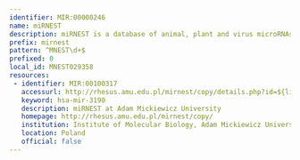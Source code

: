 ```yaml
---
identifier: MIR:00000246
name: miRNEST
description: miRNEST is a database of animal, plant and virus microRNAs, containing  miRNA predictions conducted on Expressed Sequence Tags of animal and  plant species.
prefix: mirnest
pattern: ^MNEST\d+$
prefixed: 0
local_id: MNEST029358
resources:
 - identifier: MIR:00100317
   accessurl: http://rhesus.amu.edu.pl/mirnest/copy/details.php?id=${lid}
   keyword: hsa-mir-3190
   description: miRNEST at Adam Mickiewicz University
   homepage: http://rhesus.amu.edu.pl/mirnest/copy/
   institution: Institute of Molecular Biology, Adam Mickiewicz University, Poznan
   location: Poland
   official: false
---
```

